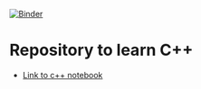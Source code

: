 [![Binder](https://mybinder.org/badge_logo.svg)](https://mybinder.org/v2/gh/bhishanpdl/Tutorial_Cpp/master)

# Repository to learn C++

- [Link to c++ notebook](https://mybinder.org/v2/gh/bhishanpdl/Tutorial_Cpp/master)
